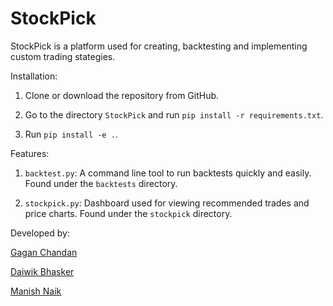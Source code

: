 # StockPick

StockPick is a platform used for creating, backtesting and implementing custom trading stategies.

Installation:

1. Clone or download the repository from GitHub.

2. Go to the directory `StockPick` and run `pip install -r requirements.txt`.

3. Run `pip install -e .`.


Features:

1. `backtest.py`: A command line tool to run backtests quickly and easily. Found under the `backtests` directory.

2. `stockpick.py`: Dashboard used for viewing recommended trades and price charts. Found under the `stockpick` directory.


Developed by:

[Gagan Chandan](https://github.com/gaganchandan)

[Daiwik Bhasker](https://github.com/daiwikR)

[Manish Naik](https://github.com/manishnaik69)


